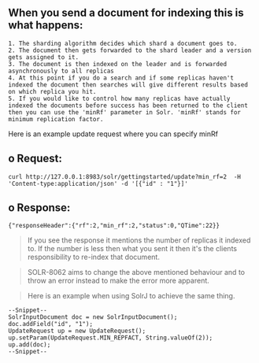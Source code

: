 When you send a document for indexing this is what happens:
-----------------------------------------------------------
```
1. The sharding algorithm decides which shard a document goes to. 
2. The document then gets forwarded to the shard leader and a version gets assigned to it.
3. The document is then indexed on the leader and is forwarded asynchronously to all replicas
4. At this point if you do a search and if some replicas haven't indexed the document then searches will give different results based on which replica you hit.
5. If you would like to control how many replicas have actually indexed the documents before success has been returned to the client then you can use the 'minRf' parameter in Solr. 'minRf' stands for minimum replication factor.
```
Here is an example update request where you can specify minRf

o Request:
----------
```
curl http://127.0.0.1:8983/solr/gettingstarted/update?min_rf=2  -H 'Content-type:application/json' -d '[{"id" : "1"}]'
```
o Response:
-----------
```
{"responseHeader":{"rf":2,"min_rf":2,"status":0,"QTime":22}}
```

> If you see the response it mentions the number of replicas it indexed to. If the number is less then what you sent it then it's the clients responsibility to re-index that document.

> SOLR-8062 aims to change the above mentioned behaviour and to throw an error instead to make the error more apparent.

> Here is an example when using SolrJ to achieve the same thing.

```
--Snippet--
SolrInputDocument doc = new SolrInputDocument();
doc.addField("id", "1");
UpdateRequest up = new UpdateRequest();
up.setParam(UpdateRequest.MIN_REPFACT, String.valueOf(2));
up.add(doc);
--Snippet--
```
